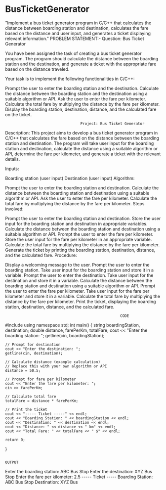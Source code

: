 # BusTicketGenerator
"Implement a bus ticket generator program in C/C++ that calculates the distance between boarding station and destination, calculates the fare based on the distance and user input, and generates a ticket displaying relevant information."
PROBLEM STATEMENT:-
                                                         Question: Bus Ticket Generator

You have been assigned the task of creating a bus ticket generator program. The program should calculate the distance between the boarding station and the destination, and generate a ticket with the appropriate fare based on the distance traveled.

Your task is to implement the following functionalities in C/C++:

Prompt the user to enter the boarding station and the destination.
Calculate the distance between the boarding station and the destination using a suitable algorithm or API.
Ask the user to enter the fare per kilometer.
Calculate the total fare by multiplying the distance by the fare per kilometer.
Display the boarding station, destination, distance, and the calculated fare on the ticket.

                                      Project: Bus Ticket Generator

Description:
This project aims to develop a bus ticket generator program in C/C++ that calculates the fare based on the distance between the boarding station and destination. The program will take user input for the boarding station and destination, calculate the distance using a suitable algorithm or API, determine the fare per kilometer, and generate a ticket with the relevant details.

Inputs:

Boarding station (user input)
Destination (user input)
Algorithm:

Prompt the user to enter the boarding station and destination.
Calculate the distance between the boarding station and destination using a suitable algorithm or API.
Ask the user to enter the fare per kilometer.
Calculate the total fare by multiplying the distance by the fare per kilometer.
Steps involved:

Prompt the user to enter the boarding station and destination.
Store the user input for the boarding station and destination in appropriate variables.
Calculate the distance between the boarding station and destination using a suitable algorithm or API.
Prompt the user to enter the fare per kilometer.
Store the user input for the fare per kilometer in an appropriate variable.
Calculate the total fare by multiplying the distance by the fare per kilometer.
Generate the ticket by printing the boarding station, destination, distance, and the calculated fare.
Procedure:

Display a welcoming message to the user.
Prompt the user to enter the boarding station.
Take user input for the boarding station and store it in a variable.
Prompt the user to enter the destination.
Take user input for the destination and store it in a variable.
Calculate the distance between the boarding station and destination using a suitable algorithm or API.
Prompt the user to enter the fare per kilometer.
Take user input for the fare per kilometer and store it in a variable.
Calculate the total fare by multiplying the distance by the fare per kilometer.
Print the ticket, displaying the boarding station, destination, distance, and the calculated fare.


                                                        CODE
                                                                      
                                                                      
#include <iostream>
using namespace std;
int main() {
    string boardingStation, destination;
    double distance, farePerKm, totalFare;
    cout << "Enter the boarding station: ";
    getline(cin, boardingStation);

    // Prompt for destination
    cout << "Enter the destination: ";
    getline(cin, destination);

    // Calculate distance (example calculation)
    // Replace this with your own algorithm or API
    distance = 50.5; 

    // Prompt for fare per kilometer
    cout << "Enter the fare per kilometer: ";
    cin >> farePerKm;

    // Calculate total fare
    totalFare = distance * farePerKm;

    // Print the ticket
    cout << "----- Ticket -----" << endl;
    cout << "Boarding Station: " << boardingStation << endl;
    cout << "Destination: " << destination << endl;
    cout << "Distance: " << distance << " km" << endl;
    cout << "Total Fare: " << totalFare << " $" << endl;

    return 0;
}

  
                                                                          OUTPUT
  Enter the boarding station: ABC Bus Stop
Enter the destination: XYZ Bus Stop
Enter the fare per kilometer: 2.5
----- Ticket -----
Boarding Station: ABC Bus Stop
Destination: XYZ Bus
